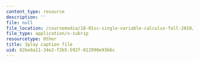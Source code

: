 ```yaml
---
content_type: resource
description: ''
file: null
file_location: /coursemedia/18-01sc-single-variable-calculus-fall-2010/82be8a1134e2f2b5592f812990e93b6c_4sTKcvYMNxk.srt
file_type: application/x-subrip
resourcetype: Other
title: 3play caption file
uid: 82be8a11-34e2-f2b5-592f-812990e93b6c
---
```


